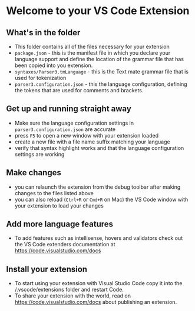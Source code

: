 # Welcome to your VS Code Extension

## What's in the folder
* This folder contains all of the files necessary for your extension
* `package.json` - this is the manifest file in which you declare your language support and define
the location of the grammar file that has been copied into you extension.
* `syntaxes/Parser3.tmLanguage` - this is the Text mate grammar file that is used for tokenization
* `parser3.configuration.json` - this the language configuration, defining the tokens that are used for
comments and brackets.

## Get up and running straight away
* Make sure the language configuration settings in `parser3.configuration.json` are accurate
* press `F5` to open a new window with your extension loaded
* create a new file with a file name suffix matching your language
* verify that syntax highlight works and that the language configuration settings are working

## Make changes
* you can relaunch the extension from the debug toolbar after making changes to the files listed above
* you can also reload (`Ctrl+R` or `Cmd+R` on Mac) the VS Code window with your extension to load your changes

## Add more language features
* To add features such as intellisense, hovers and validators check out the VS Code extenders documentation at
https://code.visualstudio.com/docs

## Install your extension
* To start using your extension with Visual Studio Code copy it into the <user home>/.vscode/extensions folder and restart Code.
* To share your extension with the world, read on https://code.visualstudio.com/docs about publishing an extension.